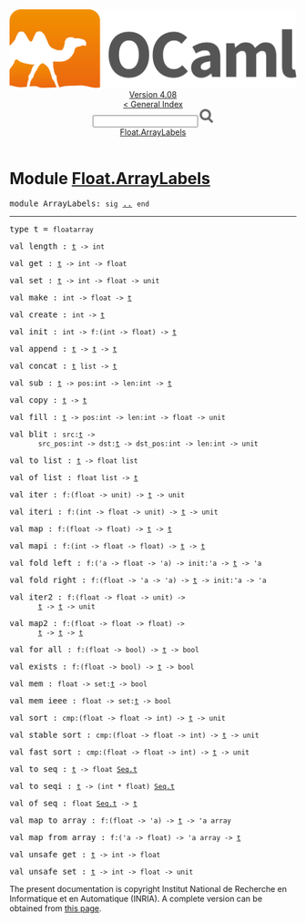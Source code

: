 <!-- ((! set title API !)) ((! set documentation !)) ((! set api !)) ((! set nobreadcrumb !)) -->
<div class="api"><header><nav class="toc brand"><a class="brand" href="https://ocaml.org/"><img src="colour-logo-gray.svg" class="svg" alt="OCaml"></a></nav><nav class="toc"><div class="toc_version"><a href="/docs" id="version-select">Version 4.08</a></div><a href="index.html">&lt; General Index</a><div class="api_search"><input type="text" name="apisearch" id="api_search" oninput="mySearch(false);" onkeypress="this.oninput();" onclick="this.oninput();" onpaste="this.oninput();">
<img src="search_icon.svg" alt="Search" class="svg" onclick="mySearch(false)"></div>
<div id="search_results"></div><div class="toc_title"><a href="#top">Float.ArrayLabels</a></div><ul></ul></nav></header>

<h1>Module <a href="type_Float.ArrayLabels.html">Float.ArrayLabels</a></h1>

<pre><span id="MODULEArrayLabels"><span class="keyword">module</span> ArrayLabels</span>: <code class="code"><span class="keyword">sig</span></code> <a href="Float.ArrayLabels.html">..</a> <code class="code"><span class="keyword">end</span></code></pre><hr width="100%">

<pre><span id="TYPEt"><span class="keyword">type</span> <code class="type"></code>t</span> = <code class="type">floatarray</code> </pre>


<pre><span id="VALlength"><span class="keyword">val</span> length</span> : <code class="type"><a href="Float.ArrayLabels.html#TYPEt">t</a> -&gt; int</code></pre>
<pre><span id="VALget"><span class="keyword">val</span> get</span> : <code class="type"><a href="Float.ArrayLabels.html#TYPEt">t</a> -&gt; int -&gt; float</code></pre>
<pre><span id="VALset"><span class="keyword">val</span> set</span> : <code class="type"><a href="Float.ArrayLabels.html#TYPEt">t</a> -&gt; int -&gt; float -&gt; unit</code></pre>
<pre><span id="VALmake"><span class="keyword">val</span> make</span> : <code class="type">int -&gt; float -&gt; <a href="Float.ArrayLabels.html#TYPEt">t</a></code></pre>
<pre><span id="VALcreate"><span class="keyword">val</span> create</span> : <code class="type">int -&gt; <a href="Float.ArrayLabels.html#TYPEt">t</a></code></pre>
<pre><span id="VALinit"><span class="keyword">val</span> init</span> : <code class="type">int -&gt; f:(int -&gt; float) -&gt; <a href="Float.ArrayLabels.html#TYPEt">t</a></code></pre>
<pre><span id="VALappend"><span class="keyword">val</span> append</span> : <code class="type"><a href="Float.ArrayLabels.html#TYPEt">t</a> -&gt; <a href="Float.ArrayLabels.html#TYPEt">t</a> -&gt; <a href="Float.ArrayLabels.html#TYPEt">t</a></code></pre>
<pre><span id="VALconcat"><span class="keyword">val</span> concat</span> : <code class="type"><a href="Float.ArrayLabels.html#TYPEt">t</a> list -&gt; <a href="Float.ArrayLabels.html#TYPEt">t</a></code></pre>
<pre><span id="VALsub"><span class="keyword">val</span> sub</span> : <code class="type"><a href="Float.ArrayLabels.html#TYPEt">t</a> -&gt; pos:int -&gt; len:int -&gt; <a href="Float.ArrayLabels.html#TYPEt">t</a></code></pre>
<pre><span id="VALcopy"><span class="keyword">val</span> copy</span> : <code class="type"><a href="Float.ArrayLabels.html#TYPEt">t</a> -&gt; <a href="Float.ArrayLabels.html#TYPEt">t</a></code></pre>
<pre><span id="VALfill"><span class="keyword">val</span> fill</span> : <code class="type"><a href="Float.ArrayLabels.html#TYPEt">t</a> -&gt; pos:int -&gt; len:int -&gt; float -&gt; unit</code></pre>
<pre><span id="VALblit"><span class="keyword">val</span> blit</span> : <code class="type">src:<a href="Float.ArrayLabels.html#TYPEt">t</a> -&gt;<br>       src_pos:int -&gt; dst:<a href="Float.ArrayLabels.html#TYPEt">t</a> -&gt; dst_pos:int -&gt; len:int -&gt; unit</code></pre>
<pre><span id="VALto_list"><span class="keyword">val</span> to_list</span> : <code class="type"><a href="Float.ArrayLabels.html#TYPEt">t</a> -&gt; float list</code></pre>
<pre><span id="VALof_list"><span class="keyword">val</span> of_list</span> : <code class="type">float list -&gt; <a href="Float.ArrayLabels.html#TYPEt">t</a></code></pre>
<pre><span id="VALiter"><span class="keyword">val</span> iter</span> : <code class="type">f:(float -&gt; unit) -&gt; <a href="Float.ArrayLabels.html#TYPEt">t</a> -&gt; unit</code></pre>
<pre><span id="VALiteri"><span class="keyword">val</span> iteri</span> : <code class="type">f:(int -&gt; float -&gt; unit) -&gt; <a href="Float.ArrayLabels.html#TYPEt">t</a> -&gt; unit</code></pre>
<pre><span id="VALmap"><span class="keyword">val</span> map</span> : <code class="type">f:(float -&gt; float) -&gt; <a href="Float.ArrayLabels.html#TYPEt">t</a> -&gt; <a href="Float.ArrayLabels.html#TYPEt">t</a></code></pre>
<pre><span id="VALmapi"><span class="keyword">val</span> mapi</span> : <code class="type">f:(int -&gt; float -&gt; float) -&gt; <a href="Float.ArrayLabels.html#TYPEt">t</a> -&gt; <a href="Float.ArrayLabels.html#TYPEt">t</a></code></pre>
<pre><span id="VALfold_left"><span class="keyword">val</span> fold_left</span> : <code class="type">f:('a -&gt; float -&gt; 'a) -&gt; init:'a -&gt; <a href="Float.ArrayLabels.html#TYPEt">t</a> -&gt; 'a</code></pre>
<pre><span id="VALfold_right"><span class="keyword">val</span> fold_right</span> : <code class="type">f:(float -&gt; 'a -&gt; 'a) -&gt; <a href="Float.ArrayLabels.html#TYPEt">t</a> -&gt; init:'a -&gt; 'a</code></pre>
<pre><span id="VALiter2"><span class="keyword">val</span> iter2</span> : <code class="type">f:(float -&gt; float -&gt; unit) -&gt;<br>       <a href="Float.ArrayLabels.html#TYPEt">t</a> -&gt; <a href="Float.ArrayLabels.html#TYPEt">t</a> -&gt; unit</code></pre>
<pre><span id="VALmap2"><span class="keyword">val</span> map2</span> : <code class="type">f:(float -&gt; float -&gt; float) -&gt;<br>       <a href="Float.ArrayLabels.html#TYPEt">t</a> -&gt; <a href="Float.ArrayLabels.html#TYPEt">t</a> -&gt; <a href="Float.ArrayLabels.html#TYPEt">t</a></code></pre>
<pre><span id="VALfor_all"><span class="keyword">val</span> for_all</span> : <code class="type">f:(float -&gt; bool) -&gt; <a href="Float.ArrayLabels.html#TYPEt">t</a> -&gt; bool</code></pre>
<pre><span id="VALexists"><span class="keyword">val</span> exists</span> : <code class="type">f:(float -&gt; bool) -&gt; <a href="Float.ArrayLabels.html#TYPEt">t</a> -&gt; bool</code></pre>
<pre><span id="VALmem"><span class="keyword">val</span> mem</span> : <code class="type">float -&gt; set:<a href="Float.ArrayLabels.html#TYPEt">t</a> -&gt; bool</code></pre>
<pre><span id="VALmem_ieee"><span class="keyword">val</span> mem_ieee</span> : <code class="type">float -&gt; set:<a href="Float.ArrayLabels.html#TYPEt">t</a> -&gt; bool</code></pre>
<pre><span id="VALsort"><span class="keyword">val</span> sort</span> : <code class="type">cmp:(float -&gt; float -&gt; int) -&gt; <a href="Float.ArrayLabels.html#TYPEt">t</a> -&gt; unit</code></pre>
<pre><span id="VALstable_sort"><span class="keyword">val</span> stable_sort</span> : <code class="type">cmp:(float -&gt; float -&gt; int) -&gt; <a href="Float.ArrayLabels.html#TYPEt">t</a> -&gt; unit</code></pre>
<pre><span id="VALfast_sort"><span class="keyword">val</span> fast_sort</span> : <code class="type">cmp:(float -&gt; float -&gt; int) -&gt; <a href="Float.ArrayLabels.html#TYPEt">t</a> -&gt; unit</code></pre>
<pre><span id="VALto_seq"><span class="keyword">val</span> to_seq</span> : <code class="type"><a href="Float.ArrayLabels.html#TYPEt">t</a> -&gt; float <a href="Seq.html#TYPEt">Seq.t</a></code></pre>
<pre><span id="VALto_seqi"><span class="keyword">val</span> to_seqi</span> : <code class="type"><a href="Float.ArrayLabels.html#TYPEt">t</a> -&gt; (int * float) <a href="Seq.html#TYPEt">Seq.t</a></code></pre>
<pre><span id="VALof_seq"><span class="keyword">val</span> of_seq</span> : <code class="type">float <a href="Seq.html#TYPEt">Seq.t</a> -&gt; <a href="Float.ArrayLabels.html#TYPEt">t</a></code></pre>
<pre><span id="VALmap_to_array"><span class="keyword">val</span> map_to_array</span> : <code class="type">f:(float -&gt; 'a) -&gt; <a href="Float.ArrayLabels.html#TYPEt">t</a> -&gt; 'a array</code></pre>
<pre><span id="VALmap_from_array"><span class="keyword">val</span> map_from_array</span> : <code class="type">f:('a -&gt; float) -&gt; 'a array -&gt; <a href="Float.ArrayLabels.html#TYPEt">t</a></code></pre>
<pre><span id="VALunsafe_get"><span class="keyword">val</span> unsafe_get</span> : <code class="type"><a href="Float.ArrayLabels.html#TYPEt">t</a> -&gt; int -&gt; float</code></pre>
<pre><span id="VALunsafe_set"><span class="keyword">val</span> unsafe_set</span> : <code class="type"><a href="Float.ArrayLabels.html#TYPEt">t</a> -&gt; int -&gt; float -&gt; unit</code></pre>
<div class="copyright">The present documentation is copyright Institut National de Recherche en Informatique et en Automatique (INRIA). A complete version can be obtained from <a href="http://caml.inria.fr/pub/docs/manual-ocaml/">this page</a>.</div></div>
